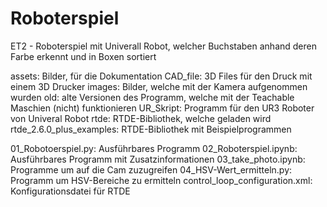 # Roboterspiel
ET2 - Roboterspiel mit Univerall Robot, welcher Buchstaben anhand deren Farbe erkennt und in Boxen sortiert

assets: Bilder, für die Dokumentation
CAD_file: 3D Files für den Druck mit einem 3D Drucker
images: Bilder, welche mit der Kamera aufgenommen wurden
old: alte Versionen des Programm, welche mit der Teachable Maschien (nicht) funktionieren
UR_Skript: Programm für den UR3 Roboter von Univeral Robot
rtde: RTDE-Bibliothek, welche geladen wird
rtde_2.6.0_plus_examples: RTDE-Bibliothek mit Beispielprogrammen

01_Robotoerspiel.py: Ausführbares Programm 
02_Roboterspiel.ipynb: Ausführbares Programm mit Zusatzinformationen
03_take_photo.ipynb: Programme um auf die Cam zuzugreifen
04_HSV-Wert_ermitteln.py: Programm um HSV-Bereiche zu ermitteln
control_loop_configuration.xml: Konfigurationsdatei für RTDE